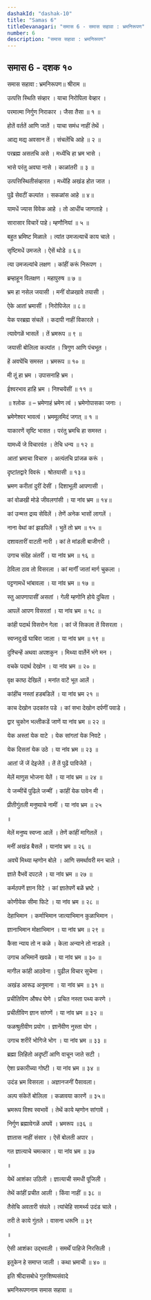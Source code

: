 ```yaml
---
dashakId: "dashak-10"
title: "Samas 6"
titleDevanagari: "समास 6 - समास सहावा : भ्रमनिरूपण"
number: 6
description: "समास सहावा : भ्रमनिरूपण"
---
```


## समास 6 - दशक १०

समास सहावा : भ्रमनिरूपण॥ श्रीराम ॥

उत्पत्ति स्थिति संव्हार । याचा निरोपिला वेव्हार ।

परमात्मा निर्गुण निराकार । जैसा तैसा ॥ १ ॥

होतें वर्ततें आणि जातें । याचा समंध नाहीं तेथें ।

आद्य मद्य अवसान तें । संचलेंचि आहे ॥ २ ॥

परब्रह्म असतचि असे । मध्येंचि हा भ्रम भासे ।

भासे परंतु अवघा नासे । काळांतरी ॥ ३ ॥

उत्पत्तिस्थितीसंव्हारत । मध्येंहि अखंड होत जात ।

पुढें सेवटीं कल्पांत । सकळांस आहे ॥ ४॥

यामधें ज्यास विवेक आहे । तो आधींच जाणताहे ।

सारासार विचारें पाहे। म्हणौनियां ॥ ५ ॥

बहुत भ्रमिष्ट मिळाले । त्यांत उमजल्याचें काय चाले ।

सृष्टिमधें उमजले । ऐसें थोडे ॥ ६॥

त्या उमजल्यांचे लक्षण । कांहीं करूं निरूपण ।

ब्रम्हाहून विलक्षण । महापुरुष ॥ ७ ॥

भ्रम हा नसेल जयासी । मनीं वोळखावे तयासी ।

ऐके आतां भ्रमासीं । निरोपिजेल ॥ ८॥

येक परब्रह्म संचलें । कदापी नाहीं विकारले ।

त्यावेगळें भासलें । तें भ्रमरूप ॥ ९ ॥

जयासी बोलिला कल्पांत । त्रिगुण आणि पंचभूत ।

हें अवघेंचि समस्त । भ्रमरूप ॥ १० ॥

मी तूं हा भ्रम । उपासनाहि भ्रम ।

ईश्वरभाव हाहि भ्रम । निश्चयेंसीं ॥ ११ ॥

॥ श्लोक ॥ – भ्रमेणाहं भ्रमेण त्वं । भ्रमेणोपासका जनाः ।

भ्रमेणेश्वर भावत्वं । भ्रममूलमिदं जगत् ॥ १ ॥

याकारणें सृष्टि भासत । परंतु भ्रमचि हा समस्त ।

यामध्यें जे विचारवंत । तेचि धन्य ॥ १२ ॥

आतां भ्रमाचा विचारु । अत्यंतचि प्रांजळ करूं ।

दृष्टांतद्वारे विवरूं । श्रोतयासी ॥ १३॥

भ्रमण करीतां दुरीं देसीं । दिशाभूली आपणासी ।

कां वोळखी मोडे जीवलगांसी । या नांव भ्रम ॥ १४॥

कां उन्मत्त द्रव्य सेविलें । तेणें अनेक भासों लागलें ।

नाना वेथां कां झडपिलें । भुतें तो भ्रम ॥ १५ ॥

दशावतारीं वाटती नारी । कां ते मांडली बाजीगरी ।

उगाच संदेह अंतरीं । या नांव भ्रम ॥ १६ ॥

ठेविला ठाव तो विसरला । कां मार्गीं जातां मार्ग चुकला ।

पट्टणामधें भांबावला । या नांव भ्रम ॥ १७ ॥

स्तु आपणापासीं असतां । गेली म्हणोनि होये दुचिता ।

आपलें आपण विसरतां । या नांव भ्रम ॥ १८ ॥

कांही पदार्थ विसरोन गेला । कां जें सिकला तें विसरला ।

स्वप्नदुःखें घाबिरा जाला । या नांव भ्रम ॥ १९ ॥

दुश्चिन्हें अथवा अपशकुन । मिथ्या वार्तेनें भंगे मन ।

वचके पदार्थ देखोन । या नांव भ्रम ॥ २० ॥

वृक्ष काष्ठ देखिलें । मनांत वाटें भूत आलें ।

कांहींच नस्तां हडबडिलें । या नांव भ्रम २१ ॥

काच देखोन उदकांत पडे । कां सभा देखोन दर्पणीं पवाडे ।

द्वार चुकोन भल्तीकडें जाणें या नांव भ्रम ॥ २२ ॥

येक अस्तां येक वाटे । येक सांगतां येक निवटे ।

येक दिसतां येक उठे । या नांव भ्रम ॥ २३ ॥

आतां जें जें देइजेतें । तें तें पुढें पाविजेतें ।

मेलें माणुस भोजना येतें । या नांव भ्रम ॥ २४ ॥

ये जन्मींचें पुढिले जन्मीं । कांहीं येक पावेन मी ।

प्रीतीगुंतली मनुष्याचे नामीं । या नांव भ्रम ॥ २५

॥

मेलें मनुष्य स्वप्ना आलें । तेणें कांहीं मागितलें ।

मनीं अखंड बैसलें । यानांव भ्रम ॥ २६ ॥

अवघें मिथ्या म्हणोन बोले । आणि समर्थावरी मन चाले ।

ज्ञाते वैभवें दपटले । या नांव भ्रम ॥ २७ ॥

कर्मठपणें ज्ञान विटे । कां ज्ञातेपणें बळें भ्रष्टे ।

कोणीयेक सीमा फिटे । या नांव भ्रम ॥ २८ ॥

देहाभिमान । कर्माभिमान जात्याभिमान कुळाभिमान ।

ज्ञानाभिमान मोक्षाभिमान । या नांव भ्रम ॥ २९ ॥

कैसा न्याय तो न कळे । केला अन्याने तो नाडले ।

उगाच अभिमानें खवळे । या नांव भ्रम ॥ ३० ॥

मागील कांही आठवेना । पुढील विचार सुचेना ।

अखंड आरूढ अनुमाना । या नांव भ्रम ॥ ३१ ॥

प्रचीतिविण औषध घेणे । प्रचित नस्ता पथ्य करणे ।

प्रचीतीविण ज्ञान सांगणें । या नांव भ्रम ॥ ३२ ॥

फळश्रुतीवीण प्रयोग । ज्ञानेंवीण नुस्ता योग ।

उगाच शरीरें भोगिजे भोग । या नांव भ्रम ॥ ३३ ॥

ब्रह्मा लिहितो अदृष्टीं आणि वाचून जाते सटी ।

ऐशा प्रकारीच्या गोष्टी । या नांव भ्रम ॥ ३४ ॥

उदंड भ्रम विसरला । अज्ञानजनीं पैसावला।

अल्प संकेतें बोलिला । कळावया कारणें ॥ ३५॥

भ्रमरूप विश्व स्वभावें । तेथें काये म्हणोन सांगावें ।

निर्गुण ब्रह्मावेगळें अघवें । भ्रमरूप ॥३६ ॥

ज्ञातास नाहीं संसार । ऐसें बोलती अपार ।

गत ज्ञात्याचे चमत्कार । या नांव भ्रम ॥ ३७

॥

येथें आशंका उठिली । ज्ञात्याची समधी पूजिली ।

तेथें कांहीं प्रचीत आली । किंवा नाहीं ॥ ३८ ॥

तैसेचि अवतारी संपले । त्यांचेहि सामर्थ्य उदंड चाले ।

तरी ते काये गुंतले । वासना धरूनि ॥ ३९

॥

ऐसी आशंका उद्भवली । समर्थें पाहिजे निरसिली ।

इतुकेन हे समाप्त जाली । कथा भ्रमाची ॥ ४० ॥

इति श्रीदासबोधे गुरुशिष्यसंवादे

भ्रमनिरूपणनाम समास सहावा ॥